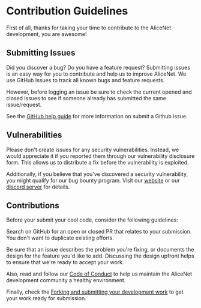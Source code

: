 # Contribution Guidelines

First of all, thanks for taking your time to contribute to the AliceNet development, you are awesome!

## Submitting Issues

Did you discover a bug? Do you have a feature request? Submitting issues is an easy way for you to contribute and help us to improve AliceNet. We use GitHub Issues to track all known bugs and feature requests.

However, before logging an issue be sure to check the current opened and closed issues to see if someone already has submitted the same issue/request.

See the [GitHub help guide](https://docs.github.com/en/issues/tracking-your-work-with-issues/creating-an-issue) for more information on submit a Github issue.

## Vulnerabilities

Please don't create issues for any security vulnerabilities. Instead, we would appreciate it if you reported them through our vulnerability disclosure form. This allows us to distribute a fix before the vulnerability is exploited.

Additionally, if you believe that you've discovered a security vulnerability, you might qualify for our bug bounty program. Visit our [website](https://www.alice.net/) or our [discord server](https://discord.gg/bkhW2KUWDu) for details.

## Contributions

Before your submit your cool code, consider the following guidelines:

Search on GitHub for an open or closed PR that relates to your submission. You don't want to duplicate existing efforts.

Be sure that an issue describes the problem you're fixing, or documents the design for the feature you'd like to add. Discussing the design upfront helps to ensure that we're ready to accept your work.

Also, read and follow our [Code of Conduct](CODE_OF_CONDUCT.md) to help us maintain the AliceNet development community a healthy environment.

Finally, check the [Forking and submitting your development work](./docs/CREATING_PR.md) to get your work ready for submission.
